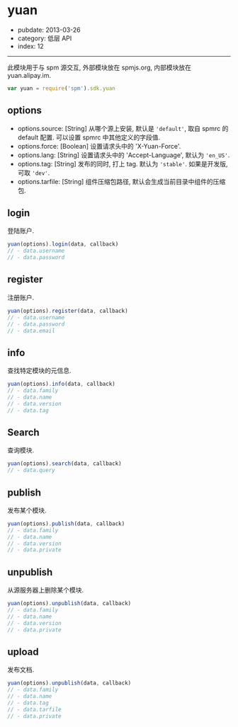 # yuan

- pubdate: 2013-03-26
- category: 低层 API
- index: 12

-----

此模块用于与 spm 源交互, 外部模块放在 spmjs.org, 内部模块放在 yuan.alipay.im.


```js
var yuan = require('spm').sdk.yuan
```

## options

- options.source: [String] 从哪个源上安装, 默认是 `'default'`, 取自 spmrc 的 default 配置. 可以设置 spmrc 中其他定义的字段值.
- options.force: [Boolean] 设置请求头中的 'X-Yuan-Force'.
- options.lang: [String] 设置请求头中的 'Accept-Language', 默认为 `'en_US'`.
- options.tag: [String] 发布的同时, 打上 tag. 默认为 `'stable'`. 如果是开发版, 可取 `'dev'`.
- options.tarfile: [String] 组件压缩包路径, 默认会生成当前目录中组件的压缩包.


## login

登陆账户.

```js
yuan(options).login(data, callback)
// - data.username
// - data.password
```

## register

注册账户.

```js
yuan(options).register(data, callback)
// - data.username
// - data.password
// - data.email
```

## info

查找特定模块的元信息.

```js
yuan(options).info(data, callback)
// - data.family
// - data.name
// - data.version
// - data.tag
```

## Search

查询模块.

```js
yuan(options).search(data, callback)
// - data.query
```

## publish

发布某个模块.

```js
yuan(options).publish(data, callback)
// - data.family
// - data.name
// - data.version
// - data.private
```

## unpublish

从源服务器上删除某个模块.

```js
yuan(options).unpublish(data, callback)
// - data.family
// - data.name
// - data.version
// - data.private
```

## upload

发布文档.

```js
yuan(options).unpublish(data, callback)
// - data.family
// - data.name
// - data.tag
// - data.tarfile
// - data.private
```